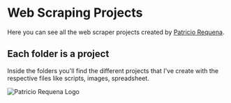 # Web Scraping Projects
Here you can see all the web scraper projects created by [Patricio Requena](https://github.com/rrequeena).  
## Each folder is a project
Inside the folders you'll find the different projects that I've create with the respective files like scripts, images, spreadsheet.   
  
  
  
![Patricio Requena Logo](https://patriciorequena.com/blog/wp-content/uploads/2020/09/Logo.png)
